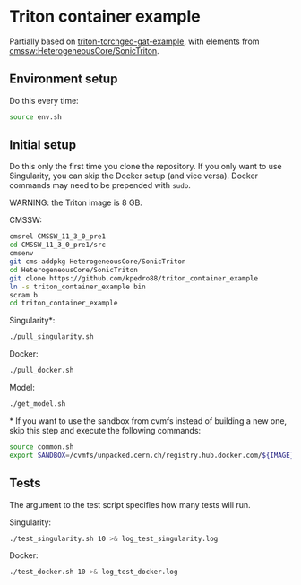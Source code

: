 # Triton container example

Partially based on [triton-torchgeo-gat-example](https://github.com/lgray/triton-torchgeo-gat-example),
with elements from [cmssw:HeterogeneousCore/SonicTriton](https://github.com/cms-sw/cmssw/tree/master/HeterogeneousCore/SonicTriton).

## Environment setup

Do this every time:
```bash
source env.sh
```

## Initial setup

Do this only the first time you clone the repository.
If you only want to use Singularity, you can skip the Docker setup (and vice versa).
Docker commands may need to be prepended with `sudo`.

WARNING: the Triton image is 8 GB.

CMSSW:
```bash
cmsrel CMSSW_11_3_0_pre1
cd CMSSW_11_3_0_pre1/src
cmsenv
git cms-addpkg HeterogeneousCore/SonicTriton
cd HeterogeneousCore/SonicTriton
git clone https://github.com/kpedro88/triton_container_example
ln -s triton_container_example bin
scram b
cd triton_container_example
```

Singularity*:
```bash
./pull_singularity.sh
```

Docker:
```bash
./pull_docker.sh
```

Model:
```bash
./get_model.sh
```

\* If you want to use the sandbox from cvmfs instead of building a new one, skip this step and execute the following commands:
```bash
source common.sh
export SANDBOX=/cvmfs/unpacked.cern.ch/registry.hub.docker.com/${IMAGE}
```

## Tests

The argument to the test script specifies how many tests will run.

Singularity:
```bash
./test_singularity.sh 10 >& log_test_singularity.log
```

Docker:
```bash
./test_docker.sh 10 >& log_test_docker.log
```
